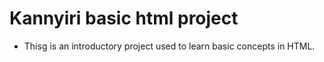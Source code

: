 # Kannyiri basic html project

* Thisg
 is an introductory project used to learn basic concepts in HTML.